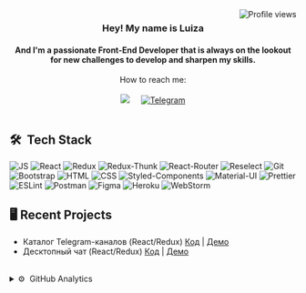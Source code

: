 <img align="right" src="https://komarev.com/ghpvc/?username=LuizaSar&style=flat&color=orange&label=PROFILE+VIEWS" alt="Profile views">

<div align="center">
<h3>Hey! My name is Luiza</h3> 
<h4>And I'm a passionate Front-End Developer that is always on the lookout for new challenges to develop and sharpen my skills. </h4>
</div>

<div align="center">
  <div> How to reach me: </div>
  <br/>
<a href="mailto:louisesaratova@gmail.com"><img src="https://img.shields.io/badge/gmail-%23D14836.svg?&style=for-the-badge&logo=gmail&logoColor=white" /></a>&nbsp;&nbsp;&nbsp;&nbsp;
  <a href="https://t.me/sarlui11">
  <img alt="Telegram" src="https://img.shields.io/badge/-Telegram-blue?style=for-the-badge&logo=Telegram&logoColor=white" />
</a>
</div>
<br/>

<h2>🛠 &nbsp;Tech Stack</h2>  

![JS](https://img.shields.io/badge/JavaScript-red?style=for-the-badge&logo=javaScript)
![React](https://img.shields.io/badge/React-grey?style=for-the-badge&logo=react)
![Redux](https://img.shields.io/badge/Redux-6f22c7?style=for-the-badge&logo=redux)
![Redux-Thunk](https://img.shields.io/badge/Redux--Thunk-6f22c7?style=for-the-badge&logo=redux-thunk)
![React-Router](https://img.shields.io/badge/React_Router-yellow?style=for-the-badge&logo=react-router)
![Reselect](https://img.shields.io/badge/Reselect-red?style=for-the-badge&logo=reselect)
![Git](https://img.shields.io/badge/Git-grey?style=for-the-badge&logo=git)
![Bootstrap](https://img.shields.io/badge/Bootstrap-green?style=for-the-badge&logo=Bootstrap)
![HTML](https://img.shields.io/badge/HTML5-grey?style=for-the-badge&logo=HTML5)
![CSS](https://img.shields.io/badge/CSS-yellow?style=for-the-badge&logo=css3)
![Styled-Components](https://img.shields.io/badge/StyledComponents-fc95af?style=for-the-badge&logo=StyledComponents)
![Material-UI](https://img.shields.io/badge/Material_UI-blue?style=for-the-badge&logo=material-ui)
![Prettier](https://img.shields.io/badge/Prettier-grey?style=for-the-badge&logo=prettier)
![ESLint](https://img.shields.io/badge/ESLint-orange?style=for-the-badge&logo=eslint)
![Postman](https://img.shields.io/badge/Postman-grey?style=for-the-badge&logo=postman)
![Figma](https://img.shields.io/badge/Figma-black?style=for-the-badge&logo=figma)
![Heroku](https://img.shields.io/badge/Heroku-2f2ab8?style=for-the-badge&logo=Heroku)
![WebStorm](https://img.shields.io/badge/WebStorm-navy?style=for-the-badge&logo=WebStorm)

 
<h2>&#128421;  Recent Projects</h2>  
  
 * Каталог Telegram-каналов (React/Redux) 
[Код](https://github.com/LuizaSar/telegram-channels-new) | [Демо](https://intocode-project-telegram.herokuapp.com/) 
 * Десктопный чат (React/Redux)
[Код](https://github.com/LuizaSar/react-chat) | [Демо](https://react-chat-11.herokuapp.com/)
<br/>

  
<details>
  <summary>⚙️ &nbsp;GitHub Analytics</summary>
    <br/>
    <div align="center">
<img alt="Luiza's github stats" height="150px"  src="https://github-readme-stats.vercel.app/api?username=LuizaSar&show_icons=true&count_private=true&hide_border=true&bg_color=50,e96205,904e99&title_color=fff&text_color=fff&icon_color=f2f2f2" href="https://github.com/LuizaSar" />
<img alt="Top Langs" height="150px"  src="https://github-readme-stats.vercel.app/api/top-langs/?username=LuizaSar&layout=compact&count_private=true&&hide_border=true&bg_color=904e99&title_color=fff&text_color=fff&icon_color=f2f2f2&hide=jupyter%20notebook&langs_count=5" href="https://github.com/LuizaSar" />
    </div>
</details>


